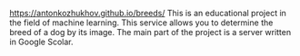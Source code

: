 https://antonkozhukhov.github.io/breeds/
This is an educational project in the field of machine learning.
This service allows you to determine the breed of a dog by its image.
The main part of the project is a server written in Google Scolar.
